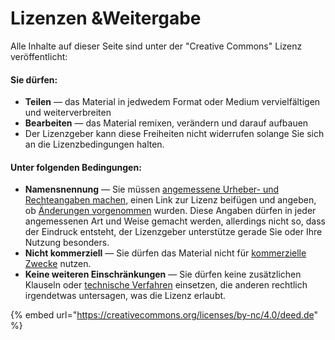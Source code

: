 # Lizenzen &Weitergabe

Alle Inhalte auf dieser Seite sind unter der "Creative Commons" Lizenz veröffentlicht:

#### Sie dürfen:

* **Teilen** — das Material in jedwedem Format oder Medium vervielfältigen und weiterverbreiten
* **Bearbeiten** — das Material remixen, verändern und darauf aufbauen
* Der Lizenzgeber kann diese Freiheiten nicht widerrufen solange Sie sich an die Lizenzbedingungen halten.

#### Unter folgenden Bedingungen:

* **Namensnennung** — Sie müssen [angemessene Urheber- und Rechteangaben machen](https://creativecommons.org/licenses/by-nc/4.0/deed.de#), einen Link zur Lizenz beifügen und angeben, ob [Änderungen vorgenommen](https://creativecommons.org/licenses/by-nc/4.0/deed.de#) wurden. Diese Angaben dürfen in jeder angemessenen Art und Weise gemacht werden, allerdings nicht so, dass der Eindruck entsteht, der Lizenzgeber unterstütze gerade Sie oder Ihre Nutzung besonders.
* **Nicht kommerziell** — Sie dürfen das Material nicht für [kommerzielle Zwecke](https://creativecommons.org/licenses/by-nc/4.0/deed.de#) nutzen.
* **Keine weiteren Einschränkungen** — Sie dürfen keine zusätzlichen Klauseln oder [technische Verfahren](https://creativecommons.org/licenses/by-nc/4.0/deed.de#) einsetzen, die anderen rechtlich irgendetwas untersagen, was die Lizenz erlaubt.

{% embed url="https://creativecommons.org/licenses/by-nc/4.0/deed.de" %}



